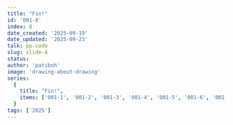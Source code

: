 ```yaml
---
title: "Fin!"
id: '001-8'
index: 8
date_created: '2025-09-19'
date_updated: '2025-09-23'
talk: pp-code
slug: slide-8
status: 
author: 'patiboh'
image: 'drawing-about-drawing'
series:
  {
    title: "Fin!",
    items: ['001-1', '001-2', '001-3', '001-4', '001-5', '001-6', '001-7', '001-8'],
  }
tags: ['2025']
---
```

